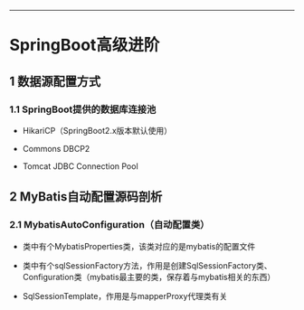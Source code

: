 ------



# SpringBoot高级进阶

## 1 数据源配置方式

### 1.1 SpringBoot提供的数据库连接池

- HikariCP（SpringBoot2.x版本默认使用）

- Commons DBCP2

- Tomcat JDBC Connection Pool

## 2 MyBatis自动配置源码剖析

### 2.1 MybatisAutoConfiguration（自动配置类）

- 类中有个MybatisProperties类，该类对应的是mybatis的配置文件

- 类中有个sqlSessionFactory方法，作用是创建SqlSessionFactory类、Configuration类（mybatis最主要的类，保存着与mybatis相关的东西）

- SqlSessionTemplate，作用是与mapperProxy代理类有关